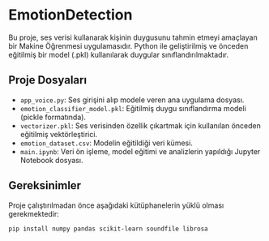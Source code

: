 # EmotionDetection

Bu proje, ses verisi kullanarak kişinin duygusunu tahmin etmeyi amaçlayan bir Makine Öğrenmesi uygulamasıdır. Python ile geliştirilmiş ve önceden eğitilmiş bir model (.pkl) kullanılarak duygular sınıflandırılmaktadır.

##  Proje Dosyaları

- `app_voice.py`: Ses girişini alıp modele veren ana uygulama dosyası.
- `emotion_classifier_model.pkl`: Eğitilmiş duygu sınıflandırma modeli (pickle formatında).
- `vectorizer.pkl`: Ses verisinden özellik çıkartmak için kullanılan önceden eğitilmiş vektörleştirici.
- `emotion_dataset.csv`: Modelin eğitildiği veri kümesi.
- `main.ipynb`: Veri ön işleme, model eğitimi ve analizlerin yapıldığı Jupyter Notebook dosyası.

## Gereksinimler

Proje çalıştırılmadan önce aşağıdaki kütüphanelerin yüklü olması gerekmektedir:

```bash
pip install numpy pandas scikit-learn soundfile librosa
